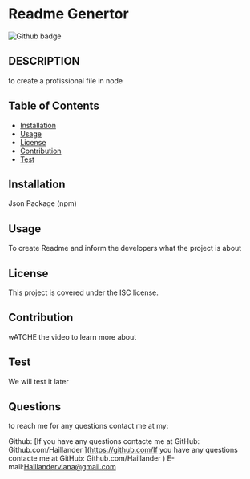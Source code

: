  # Readme Genertor
  ![Github badge](https://img.shields.io/badge/license-ISC-blue)

## DESCRIPTION
to create a profissional file in node 

## Table of Contents

* [Installation](#installation)
* [Usage](#usage)
* [License](#license)
* [Contribution](#contribution)
* [Test](#test)

## Installation
Json Package (npm)

## Usage
To create Readme and inform the  developers what the project is about

## License

  This project is covered under the ISC license.
  

## Contribution
 wATCHE the video to learn more about 

## Test
We will test it later


## Questions

to reach me for any questions contact me at my:

Github: [If you have any questions contacte me at GitHub: Github.com/Haillander ](https://github.com/If you have any questions contacte me at GitHub: Github.com/Haillander )
E-mail:Haillanderviana@gmail.com

